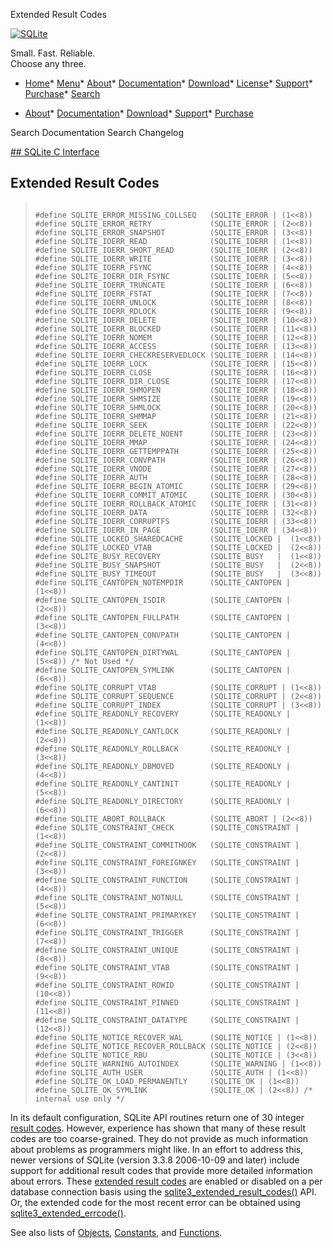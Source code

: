




Extended Result Codes




[![SQLite](../images/sqlite370_banner.gif)](../index.html)


Small. Fast. Reliable.  
Choose any three.


* [Home](../index.html)* [Menu](javascript:void(0))* [About](../about.html)* [Documentation](../docs.html)* [Download](../download.html)* [License](../copyright.html)* [Support](../support.html)* [Purchase](../prosupport.html)* [Search](javascript:void(0))




* [About](../about.html)* [Documentation](../docs.html)* [Download](../download.html)* [Support](../support.html)* [Purchase](../prosupport.html)






Search Documentation
Search Changelog









[## SQLite C Interface](../c3ref/intro.html)
## Extended Result Codes




> ```
> 
> #define SQLITE_ERROR_MISSING_COLLSEQ   (SQLITE_ERROR | (1<<8))
> #define SQLITE_ERROR_RETRY             (SQLITE_ERROR | (2<<8))
> #define SQLITE_ERROR_SNAPSHOT          (SQLITE_ERROR | (3<<8))
> #define SQLITE_IOERR_READ              (SQLITE_IOERR | (1<<8))
> #define SQLITE_IOERR_SHORT_READ        (SQLITE_IOERR | (2<<8))
> #define SQLITE_IOERR_WRITE             (SQLITE_IOERR | (3<<8))
> #define SQLITE_IOERR_FSYNC             (SQLITE_IOERR | (4<<8))
> #define SQLITE_IOERR_DIR_FSYNC         (SQLITE_IOERR | (5<<8))
> #define SQLITE_IOERR_TRUNCATE          (SQLITE_IOERR | (6<<8))
> #define SQLITE_IOERR_FSTAT             (SQLITE_IOERR | (7<<8))
> #define SQLITE_IOERR_UNLOCK            (SQLITE_IOERR | (8<<8))
> #define SQLITE_IOERR_RDLOCK            (SQLITE_IOERR | (9<<8))
> #define SQLITE_IOERR_DELETE            (SQLITE_IOERR | (10<<8))
> #define SQLITE_IOERR_BLOCKED           (SQLITE_IOERR | (11<<8))
> #define SQLITE_IOERR_NOMEM             (SQLITE_IOERR | (12<<8))
> #define SQLITE_IOERR_ACCESS            (SQLITE_IOERR | (13<<8))
> #define SQLITE_IOERR_CHECKRESERVEDLOCK (SQLITE_IOERR | (14<<8))
> #define SQLITE_IOERR_LOCK              (SQLITE_IOERR | (15<<8))
> #define SQLITE_IOERR_CLOSE             (SQLITE_IOERR | (16<<8))
> #define SQLITE_IOERR_DIR_CLOSE         (SQLITE_IOERR | (17<<8))
> #define SQLITE_IOERR_SHMOPEN           (SQLITE_IOERR | (18<<8))
> #define SQLITE_IOERR_SHMSIZE           (SQLITE_IOERR | (19<<8))
> #define SQLITE_IOERR_SHMLOCK           (SQLITE_IOERR | (20<<8))
> #define SQLITE_IOERR_SHMMAP            (SQLITE_IOERR | (21<<8))
> #define SQLITE_IOERR_SEEK              (SQLITE_IOERR | (22<<8))
> #define SQLITE_IOERR_DELETE_NOENT      (SQLITE_IOERR | (23<<8))
> #define SQLITE_IOERR_MMAP              (SQLITE_IOERR | (24<<8))
> #define SQLITE_IOERR_GETTEMPPATH       (SQLITE_IOERR | (25<<8))
> #define SQLITE_IOERR_CONVPATH          (SQLITE_IOERR | (26<<8))
> #define SQLITE_IOERR_VNODE             (SQLITE_IOERR | (27<<8))
> #define SQLITE_IOERR_AUTH              (SQLITE_IOERR | (28<<8))
> #define SQLITE_IOERR_BEGIN_ATOMIC      (SQLITE_IOERR | (29<<8))
> #define SQLITE_IOERR_COMMIT_ATOMIC     (SQLITE_IOERR | (30<<8))
> #define SQLITE_IOERR_ROLLBACK_ATOMIC   (SQLITE_IOERR | (31<<8))
> #define SQLITE_IOERR_DATA              (SQLITE_IOERR | (32<<8))
> #define SQLITE_IOERR_CORRUPTFS         (SQLITE_IOERR | (33<<8))
> #define SQLITE_IOERR_IN_PAGE           (SQLITE_IOERR | (34<<8))
> #define SQLITE_LOCKED_SHAREDCACHE      (SQLITE_LOCKED |  (1<<8))
> #define SQLITE_LOCKED_VTAB             (SQLITE_LOCKED |  (2<<8))
> #define SQLITE_BUSY_RECOVERY           (SQLITE_BUSY   |  (1<<8))
> #define SQLITE_BUSY_SNAPSHOT           (SQLITE_BUSY   |  (2<<8))
> #define SQLITE_BUSY_TIMEOUT            (SQLITE_BUSY   |  (3<<8))
> #define SQLITE_CANTOPEN_NOTEMPDIR      (SQLITE_CANTOPEN | (1<<8))
> #define SQLITE_CANTOPEN_ISDIR          (SQLITE_CANTOPEN | (2<<8))
> #define SQLITE_CANTOPEN_FULLPATH       (SQLITE_CANTOPEN | (3<<8))
> #define SQLITE_CANTOPEN_CONVPATH       (SQLITE_CANTOPEN | (4<<8))
> #define SQLITE_CANTOPEN_DIRTYWAL       (SQLITE_CANTOPEN | (5<<8)) /* Not Used */
> #define SQLITE_CANTOPEN_SYMLINK        (SQLITE_CANTOPEN | (6<<8))
> #define SQLITE_CORRUPT_VTAB            (SQLITE_CORRUPT | (1<<8))
> #define SQLITE_CORRUPT_SEQUENCE        (SQLITE_CORRUPT | (2<<8))
> #define SQLITE_CORRUPT_INDEX           (SQLITE_CORRUPT | (3<<8))
> #define SQLITE_READONLY_RECOVERY       (SQLITE_READONLY | (1<<8))
> #define SQLITE_READONLY_CANTLOCK       (SQLITE_READONLY | (2<<8))
> #define SQLITE_READONLY_ROLLBACK       (SQLITE_READONLY | (3<<8))
> #define SQLITE_READONLY_DBMOVED        (SQLITE_READONLY | (4<<8))
> #define SQLITE_READONLY_CANTINIT       (SQLITE_READONLY | (5<<8))
> #define SQLITE_READONLY_DIRECTORY      (SQLITE_READONLY | (6<<8))
> #define SQLITE_ABORT_ROLLBACK          (SQLITE_ABORT | (2<<8))
> #define SQLITE_CONSTRAINT_CHECK        (SQLITE_CONSTRAINT | (1<<8))
> #define SQLITE_CONSTRAINT_COMMITHOOK   (SQLITE_CONSTRAINT | (2<<8))
> #define SQLITE_CONSTRAINT_FOREIGNKEY   (SQLITE_CONSTRAINT | (3<<8))
> #define SQLITE_CONSTRAINT_FUNCTION     (SQLITE_CONSTRAINT | (4<<8))
> #define SQLITE_CONSTRAINT_NOTNULL      (SQLITE_CONSTRAINT | (5<<8))
> #define SQLITE_CONSTRAINT_PRIMARYKEY   (SQLITE_CONSTRAINT | (6<<8))
> #define SQLITE_CONSTRAINT_TRIGGER      (SQLITE_CONSTRAINT | (7<<8))
> #define SQLITE_CONSTRAINT_UNIQUE       (SQLITE_CONSTRAINT | (8<<8))
> #define SQLITE_CONSTRAINT_VTAB         (SQLITE_CONSTRAINT | (9<<8))
> #define SQLITE_CONSTRAINT_ROWID        (SQLITE_CONSTRAINT |(10<<8))
> #define SQLITE_CONSTRAINT_PINNED       (SQLITE_CONSTRAINT |(11<<8))
> #define SQLITE_CONSTRAINT_DATATYPE     (SQLITE_CONSTRAINT |(12<<8))
> #define SQLITE_NOTICE_RECOVER_WAL      (SQLITE_NOTICE | (1<<8))
> #define SQLITE_NOTICE_RECOVER_ROLLBACK (SQLITE_NOTICE | (2<<8))
> #define SQLITE_NOTICE_RBU              (SQLITE_NOTICE | (3<<8))
> #define SQLITE_WARNING_AUTOINDEX       (SQLITE_WARNING | (1<<8))
> #define SQLITE_AUTH_USER               (SQLITE_AUTH | (1<<8))
> #define SQLITE_OK_LOAD_PERMANENTLY     (SQLITE_OK | (1<<8))
> #define SQLITE_OK_SYMLINK              (SQLITE_OK | (2<<8)) /* internal use only */
> 
> ```



In its default configuration, SQLite API routines return one of 30 integer
[result codes](../rescode.html). However, experience has shown that many of
these result codes are too coarse\-grained. They do not provide as
much information about problems as programmers might like. In an effort to
address this, newer versions of SQLite (version 3\.3\.8 2006\-10\-09
and later) include
support for additional result codes that provide more detailed information
about errors. These [extended result codes](../rescode.html#extrc) are enabled or disabled
on a per database connection basis using the
[sqlite3\_extended\_result\_codes()](../c3ref/extended_result_codes.html) API. Or, the extended code for
the most recent error can be obtained using
[sqlite3\_extended\_errcode()](../c3ref/errcode.html).


See also lists of
 [Objects](../c3ref/objlist.html),
 [Constants](../c3ref/constlist.html), and
 [Functions](../c3ref/funclist.html).


